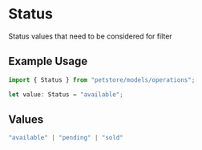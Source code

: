 # Status

Status values that need to be considered for filter

## Example Usage

```typescript
import { Status } from "petstore/models/operations";

let value: Status = "available";
```

## Values

```typescript
"available" | "pending" | "sold"
```